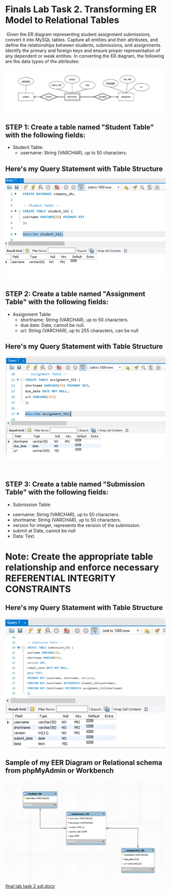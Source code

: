 # ‎Finals Lab Task 2. Transforming ER Model to Relational Tables
‎
Given the ER diagram representing student assignment submissions, convert it into MySQL
tables. Capture all entities and their attributes, and define the relationships between students,
submissions, and assignments. Identify the primary and foreign keys and ensure proper
representation of any dependent or weak entities.
 In converting the ER diagram, the following are the data types of the attributes:

‎![screenshot](/Finals%20Lab%20Task%202/Images/P2.A.png)

## STEP 1: Create a table named "Student Table" with the following fields:

- ‎Student Table:
  * username: String (VARCHAR), up to 50 characters.

## Here's my Query Statement with Table Structure 

‎![screenshot](/Finals%20Lab%20Task%202/Images/P2.1.png)


## STEP 2: Create a table named "Assignment Table" with the following fields:

- Assignment Table:
  * shortname: String (VARCHAR), up to 50 characters.
  * due date: Date, cannot be null.
  * url: String (VARCHAR), up to 255 characters, can be null


## Here's my Query Statement with Table Structure

‎![screenshot](/Finals%20Lab%20Task%202/Images/P2.2.png)

‎
## STEP 3: Create a table named "Submission Table" with the following fields:

- Submission Table:
 * username: String (VARCHAR), up to 50 characters.
 * shortname: String (VARCHAR), up to 50 characters.
 * version for integer, represents the version of the submission.
 * submit at Date, cannot be null
 * Data: Text.

# Note: Create the appropriate table relationship and enforce necessary REFERENTIAL INTEGRITY CONSTRAINTS

## Here's my Query Statement with Table Structure

‎![screenshot](/Finals%20Lab%20Task%202/Images/P2.3.png)

## Sample of my EER Diagram or Relational schema from phpMyAdmin or Workbench

‎![screenshot](/Finals%20Lab%20Task%202/Images/P2.EER.png)


[final lab task 2 sql.docx](https://github.com/user-attachments/files/19797300/final.lab.task.2.sql.docx)

